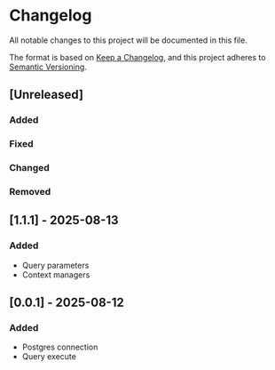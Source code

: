 # Changelog

All notable changes to this project will be documented in this file.

The format is based on [Keep a Changelog](https://keepachangelog.com/en/1.1.0/),
and this project adheres to [Semantic Versioning](https://semver.org/spec/v2.0.0.html).

## [Unreleased]

### Added

### Fixed

### Changed

### Removed

## [1.1.1] - 2025-08-13

### Added

- Query parameters
- Context managers


## [0.0.1] - 2025-08-12

### Added

- Postgres connection
- Query execute


